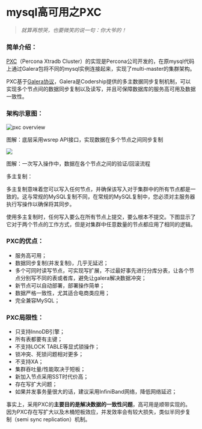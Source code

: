 # mysql高可用之PXC

>*就算再想哭，也要微笑的说一句：你大爷的！*

### 简单介绍：

[PXC](https://www.percona.com/doc/percona-xtradb-cluster/LATEST/index.html)（Percona Xtradb Cluster）的实现是Percona公司开发的，在原mysql代码上通过Galera包将不同的mysql实例连接起来，实现了multi-master的集群架构。

PXC基于[Galera协议](https://blog.csdn.net/qq_38125183/article/details/80861925)，Galera是Codership提供的多主数据同步复制机制，可以实现多个节点间的数据同步复制以及读写，并且可保障数据库的服务高可用及数据一致性。

### 架构示意图：



![pxc overview](https://tva1.sinaimg.cn/large/00831rSTly1gcbvo5cearj30e70ao3zi.jpg)

图解：底层采用wsrep API接口，实现数据在多个节点之间同步复制

![](https://tva1.sinaimg.cn/large/00831rSTly1gcbvphr55lj30m80dc0ty.jpg)

图解：一次写入操作中，数据在各个节点之间的验证/回滚流程

多主复制：

多主复制意味着您可以写入任何节点，并确保该写入对于集群中的所有节点都是一致的。这与常规的MySQL复制不同，在常规的MySQL复制中，您必须对主服务器执行写操作以确保将其同步。

使用多主复制时，任何写入要么在所有节点上提交，要么根本不提交。下图显示了它对于两个节点的工作方式，但是对集群中任意数量的节点都应用了相同的逻辑。

### PXC的优点：

- 服务高可用；
- 数据同步复制(并发复制)，几乎无延迟；
- 多个可同时读写节点，可实现写扩展，不过最好事先进行分库分表，让各个节点分别写不同的表或者库，避免让galera解决数据冲突；
- 新节点可以自动部署，部署操作简单；
- 数据严格一致性，尤其适合电商类应用；
- 完全兼容MySQL；

### PXC局限性：

- 只支持InnoDB引擎；
- 所有表都要有主键；
- 不支持LOCK TABLE等显式锁操作；
- 锁冲突、死锁问题相对更多；
- 不支持XA；
- 集群吞吐量/性能取决于短板；
- 新加入节点采用SST时代价高；
- 存在写扩大问题；
- 如果并发事务量很大的话，建议采用InfiniBand网络，降低网络延迟；

事实上，采用PXC的**主要目的是解决数据的一致性问题**，高可用是顺带实现的。因为PXC存在写扩大以及木桶短板效应，并发效率会有较大损失，类似半同步复制（semi sync replication）机制。